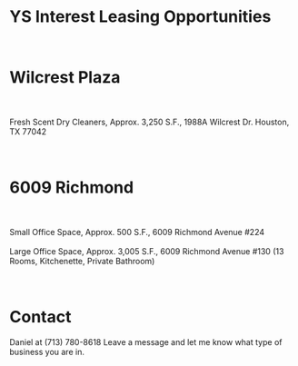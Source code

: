 # YS Interest Leasing Opportunities<br><br>
# Wilcrest Plaza<br><br>
Fresh Scent Dry Cleaners, Approx. 3,250 S.F., 1988A Wilcrest Dr. Houston, TX 77042<br><br><br>
# 6009 Richmond<br><br>
Small Office Space, Approx. 500 S.F., 6009 Richmond Avenue #224<br><br>
Large Office Space, Approx. 3,005 S.F., 6009 Richmond Avenue #130 (13 Rooms, Kitchenette, Private Bathroom)<br><br><br>
# Contact<br>
Daniel at (713) 780-8618
Leave a message and let me know what type of business you are in.